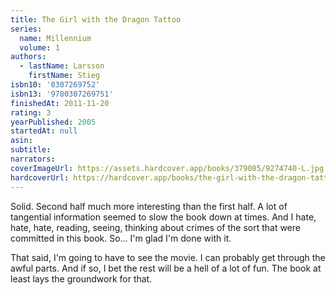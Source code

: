 ```yaml
---
title: The Girl with the Dragon Tattoo
series:
  name: Millennium
  volume: 1
authors:
  - lastName: Larsson
    firstName: Stieg
isbn10: '0307269752'
isbn13: '9780307269751'
finishedAt: 2011-11-20
rating: 3
yearPublished: 2005
startedAt: null
asin:
subtitle:
narrators:
coverImageUrl: https://assets.hardcover.app/books/379085/9274740-L.jpg
hardcoverUrl: https://hardcover.app/books/the-girl-with-the-dragon-tattoo-2005/editions/28431804
---
```


Solid. Second half much more interesting than the first half. A lot of tangential information seemed to slow the book down at times. And I hate, hate, hate, reading, seeing, thinking about crimes of the sort that were committed in this book. So… I'm glad I'm done with it.

That said, I'm going to have to see the movie. I can probably get through the awful parts. And if so, I bet the rest will be a hell of a lot of fun. The book at least lays the groundwork for that.
